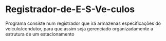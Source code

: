 # Registrador-de-E-S-Ve-culos
Programa consiste num registrador que irá armazenas especificações do veículo/condutor, para que assim seja gerenciado organizadamente a estrutura de um estacionamento
